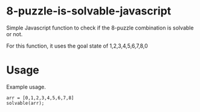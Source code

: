 # 8-puzzle-is-solvable-javascript
Simple Javascript function to check if the 8-puzzle combination is solvable or not. 

For this function, it uses the goal state of 1,2,3,4,5,6,7,8,0

# Usage
Example usage.
```
arr = [0,1,2,3,4,5,6,7,8]
solvable(arr);
```
